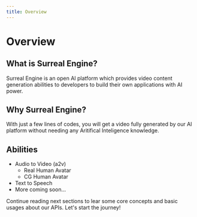 ```yaml
---
title: Overview
---
```


# Overview
## What is Surreal Engine?
Surreal Engine is an open AI platform which provides video content generation abilities to developers to build their own applications with AI power.


## Why Surreal Engine?
With just a few lines of codes, you will get a video fully generated by our AI platform without needing any Aritifical Inteligence knowledge.

## Abilities
- Audio to Video (a2v)
	- Real Human Avatar
	- CG Human Avatar
- Text to Speech
- More coming soon...

Continue reading next sections to lear some core concepts and basic usages about our APIs. Let's start the journey!
